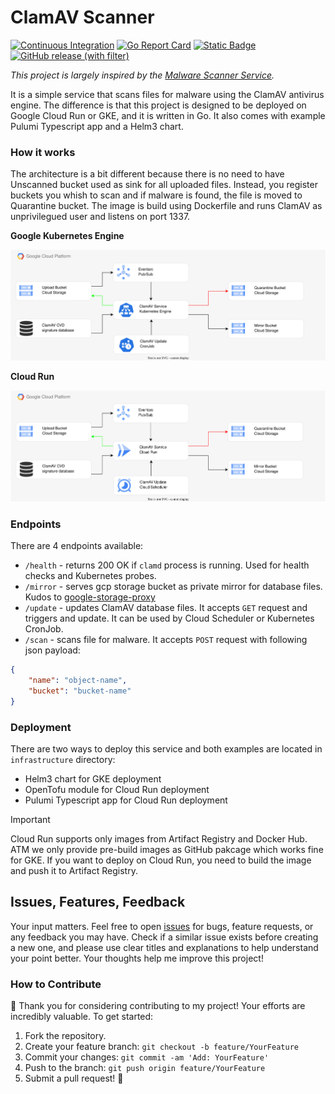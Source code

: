 # ClamAV Scanner

[![Continuous Integration](https://github.com/ignite-analytics/clamav-scanner/actions/workflows/ci.yaml/badge.svg)](https://github.com/ignite-analytics/clamav-scanner/actions/workflows/ci.yaml)
[![Go Report Card](https://goreportcard.com/badge/github.com/ignite-analytics/clamav-scanner)](https://goreportcard.com/report/github.com/ignite-analytics/clamav-scanner)
[![Static Badge](https://img.shields.io/badge/licence%20-%20MIT-green)](https://github.com/ignite-analytics/clamav-scanner/blob/main/LICENSE)
[![GitHub release (with filter)](https://img.shields.io/github/v/release/ignite-analytics/clamav-scanner)](https://github.com/ignite-analytics/clamav-scanner/releases)

*This project is largely inspired by the [Malware Scanner Service](https://github.com/GoogleCloudPlatform/docker-clamav-malware-scanner).*

It is a simple service that scans files for malware using the ClamAV antivirus engine. The difference is that this project is designed to be deployed on Google Cloud Run or GKE, and it is written in Go. It also comes with example Pulumi Typescript app and a Helm3 chart.

### How it works
The architecture is a bit different because there is no need to have Unscanned bucket used as sink for all uploaded files. Instead, you register buckets you whish to scan and if malware is found, the file is moved to Quarantine bucket. The image is build using Dockerfile and runs ClamAV as unprivilegued user and listens on port 1337.

**Google Kubernetes Engine**

![GKE diagram](gke-diagram.svg)

**Cloud Run**

![Cloud Run diagram](cloudrun-diagram.svg)

### Endpoints

There are 4 endpoints available:
- `/health` - returns 200 OK if `clamd` process is running. Used for health checks and Kubernetes probes.
- `/mirror` - serves gcp storage bucket as private mirror for database files. Kudos to [google-storage-proxy](https://github.com/cirruslabs/google-storage-proxy)
- `/update` - updates ClamAV database files. It accepts `GET` request and triggers and update. It can be used by Cloud Scheduler or Kubernetes CronJob.
- `/scan` - scans file for malware. It accepts `POST` request with following json payload:

```json
{
    "name": "object-name",
    "bucket": "bucket-name"
}
```

### Deployment

There are two ways to deploy this service and both examples are located in `infrastructure` directory:
- Helm3 chart for GKE deployment
- OpenTofu module for Cloud Run deployment
- Pulumi Typescript app for Cloud Run deployment

> [!IMPORTANT]
> Cloud Run supports only images from Artifact Registry and Docker Hub. ATM we only provide pre-build images as GitHub pakcage which works fine for GKE. If you want to deploy on Cloud Run, you need to build the image and push it to Artifact Registry.

## Issues, Features, Feedback

Your input matters. Feel free to open [issues](https://github.com/ignite-analytics/clamav-scanner/issues) for bugs, feature requests, or any feedback you may have. Check if a similar issue exists before creating a new one, and please use clear titles and explanations to help understand your point better. Your thoughts help me improve this project!

### How to Contribute

🌟 Thank you for considering contributing to my project! Your efforts are incredibly valuable. To get started:

1. Fork the repository.
2. Create your feature branch: `git checkout -b feature/YourFeature`
3. Commit your changes: `git commit -am 'Add: YourFeature'`
4. Push to the branch: `git push origin feature/YourFeature`
5. Submit a pull request! 🚀
